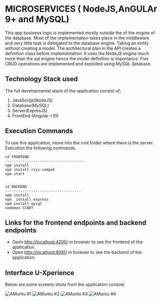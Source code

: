 # MICROSERVICES ( NodeJS,AnGULAr 9+ and MySQL)

This app business logic is implemented mostly outside the of the engine of the database. Most of the implementation takes place in the middleware and very little task is delegated to the database engine. Taking an entity without creating a model. The architectural plan in the API creates a definition class before implementation. It uses the NodeJS engine much more than the sql engine hence the model definition is importance. Five CRUD operations are implemented and exploited using MySQL database.

## Technology Stack used

The full developmental stack of the application consist of;

1. JavaScript(NodeJS)
2. Database(MySQL)
3. Server(ExpresJS)
4. FrontEnd (Angular +10)

## Execution Commands

To use this application, move into the root folder where there is the server. Execution the following commands.

```
cd FRONTEND
-------------------------------------
npm install
npm install rxjs-compat
npm start


cd BACKEND
-----------------------------------
npm install
npm  install express
npm install mysql
nodemon START

```

## Links for the frontend endpoints and backend endpoints

- Open [http://localhost:4200/](http://localhost:4200/) in browser to see the frontend of the application.
- Open [http://localhost:8081/](http://localhost:8081/) in browser to see the backend of the application.


## Interface U-Xperience

Below are some screens shots from the application console

![ AMuntu #1 ](https://github.com/LINOSNCHENA/NodeAPI-Present-Mysql-Model-Implemented-FS1/blob/master/uxViews/page1.png)
![ AMuntu #2 ](https://github.com/LINOSNCHENA/NodeAPI-Present-Mysql-Model-Implemented-FS1/blob/master/uxViews/page2.png)
![ AMuntu #3 ](https://github.com/LINOSNCHENA/NodeAPI-Present-Mysql-Model-Implemented-FS1/blob/master/uxViews/page3.png)
![ AMuntu #4 ](https://github.com/LINOSNCHENA/NodeAPI-Present-Mysql-Model-Implemented-FS1/blob/master/uxViews/page4.png)

